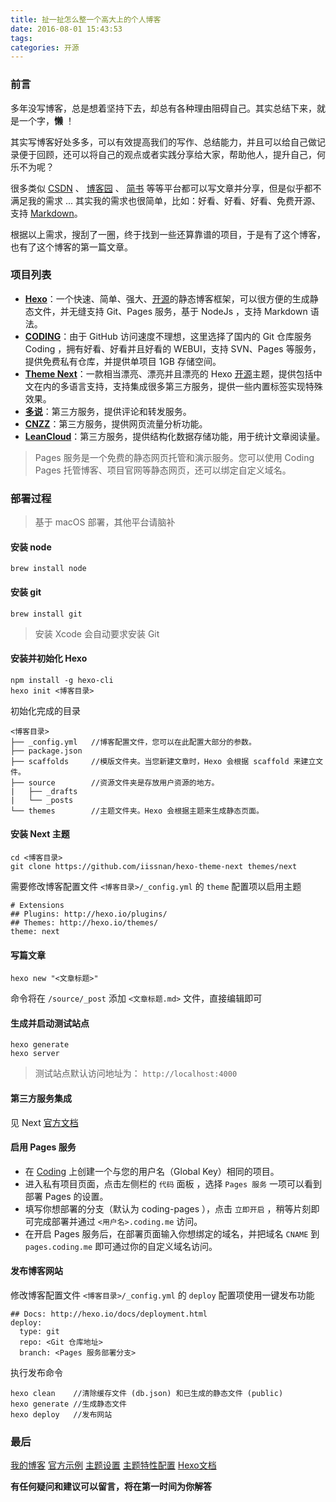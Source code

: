 ```yaml
---
title: 扯一扯怎么整一个高大上的个人博客
date: 2016-08-01 15:43:53
tags:
categories: 开源
---
```

### 前言
多年没写博客，总是想着坚持下去，却总有各种理由阻碍自己。其实总结下来，就是一个字，**懒** ！

其实写博客好处多多，可以有效提高我们的写作、总结能力，并且可以给自己做记录便于回顾，还可以将自己的观点或者实践分享给大家，帮助他人，提升自己，何乐不为呢？
<!--more-->
很多类似 [CSDN](http://www.csdn.net) 、 [博客园](http://www.cnblogs.com/) 、 [简书](http://www.jianshu.com/) 等等平台都可以写文章并分享，但是似乎都不满足我的需求 ... 其实我的需求也很简单，比如：好看、好看、好看、免费开源、支持 [Markdown](http://baike.baidu.com/view/2311114.htm)。

根据以上需求，搜刮了一圈，终于找到一些还算靠谱的项目，于是有了这个博客，也有了这个博客的第一篇文章。
### 项目列表
* **[Hexo](https://hexo.io/)**：一个快速、简单、强大、[开源](https://github.com/hexojs/hexo/)的静态博客框架，可以很方便的生成静态文件，并无缝支持 Git、Pages 服务，基于 NodeJs ，支持 Markdown 语法。
* **[CODING](https://coding.net/)**：由于 GitHub 访问速度不理想，这里选择了国内的 Git 仓库服务 Coding ，拥有好看、好看并且好看的 WEBUI，支持 SVN、Pages 等服务，提供免费私有仓库，并提供单项目 1GB 存储空间。
* **[Theme Next](http://theme-next.iissnan.com/)**：一款相当漂亮、漂亮并且漂亮的 Hexo [开源](https://github.com/iissnan/hexo-theme-next)主题，提供包括中文在内的多语言支持，支持集成很多第三方服务，提供一些内置标签实现特殊效果。
* **[多说](http://duoshuo.com/)**：第三方服务，提供评论和转发服务。
* **[CNZZ](http://tongji.cnzz.com/)**：第三方服务，提供网页流量分析功能。
* **[LeanCloud](https://leancloud.cn/)**：第三方服务，提供结构化数据存储功能，用于统计文章阅读量。

> Pages 服务是一个免费的静态网页托管和演示服务。您可以使用 Coding Pages 托管博客、项目官网等静态网页，还可以绑定自定义域名。

### 部署过程
> 基于 macOS 部署，其他平台请脑补

#### 安装 node
```
brew install node
```

#### 安装 git
```
brew install git
```
> 安装 Xcode 会自动要求安装 Git

#### 安装并初始化 Hexo
```
npm install -g hexo-cli
hexo init <博客目录>
```
初始化完成的目录
```
<博客目录>  
├── _config.yml   //博客配置文件，您可以在此配置大部分的参数。
├── package.json
├── scaffolds     //模版文件夹。当您新建文章时，Hexo 会根据 scaffold 来建立文件。
├── source        //资源文件夹是存放用户资源的地方。
|   ├── _drafts
|   └── _posts
└── themes        //主题文件夹。Hexo 会根据主题来生成静态页面。
```

#### 安装 Next 主题
```
cd <博客目录>
git clone https://github.com/iissnan/hexo-theme-next themes/next
```
需要修改博客配置文件 `<博客目录>/_config.yml` 的 `theme` 配置项以启用主题
```
# Extensions
## Plugins: http://hexo.io/plugins/
## Themes: http://hexo.io/themes/
theme: next
```
#### 写篇文章
```
hexo new "<文章标题>"

```
命令将在 `/source/_post` 添加 `<文章标题.md>` 文件，直接编辑即可
#### 生成并启动测试站点
```
hexo generate
hexo server
```
> 测试站点默认访问地址为： `http://localhost:4000`

#### 第三方服务集成
见 Next [官方文档](http://theme-next.iissnan.com/third-party-services.html)

#### 启用 Pages 服务
* 在 [Coding](https://coding.net) 上创建一个与您的用户名（Global Key）相同的项目。
* 进入私有项目页面，点击左侧栏的 `代码` 面板 ，选择 `Pages 服务` 一项可以看到部署 Pages 的设置。
* 填写你想部署的分支（默认为 coding-pages ），点击 `立即开启` ，稍等片刻即可完成部署并通过 `<用户名>.coding.me` 访问。
* 在开启 Pages 服务后，在部署页面输入你想绑定的域名，并把域名 `CNAME` 到 `pages.coding.me` 即可通过你的自定义域名访问。

#### 发布博客网站
修改博客配置文件 `<博客目录>/_config.yml` 的 `deploy` 配置项使用一键发布功能
```
## Docs: http://hexo.io/docs/deployment.html
deploy:
  type: git
  repo: <Git 仓库地址>
  branch: <Pages 服务部署分支>
```
执行发布命令
```
hexo clean    //清除缓存文件 (db.json) 和已生成的静态文件 (public)
hexo generate //生成静态文件
hexo deploy   //发布网站
```

### 最后
[我的博客](http://www.ichegg.org/)
[官方示例](http://notes.iissnan.com/)
[主题设置](http://theme-next.iissnan.com/theme-settings.html)
[主题特性配置](https://github.com/iissnan/hexo-theme-next/wiki)
[Hexo文档](https://hexo.io/zh-cn/docs/index.html)

**有任何疑问和建议可以留言，将在第一时间为你解答**
